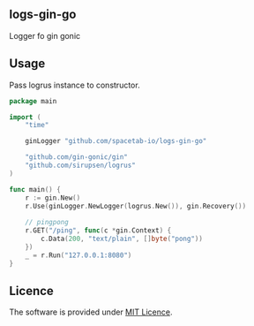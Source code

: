 logs-gin-go
-----------

Logger fo gin gonic

## Usage

Pass logrus instance to constructor.

```go
package main

import (
    "time"

    ginLogger "github.com/spacetab-io/logs-gin-go"

    "github.com/gin-gonic/gin"
    "github.com/sirupsen/logrus"
)

func main() {
    r := gin.New()
    r.Use(ginLogger.NewLogger(logrus.New()), gin.Recovery())
  
    // pingpong
    r.GET("/ping", func(c *gin.Context) {
        c.Data(200, "text/plain", []byte("pong"))
    })
    _ = r.Run("127.0.0.1:8080")
}
```

## Licence

The software is provided under [MIT Licence](LICENCE).